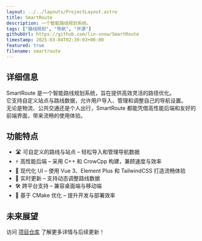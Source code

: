 ```yaml
---
layout: ../../layouts/ProjectLayout.astro
title: SmartRoute
description: 一个智能路线规划系统。
tags: ["路线规划", "导航", "开源"]
githubUrl: https://github.com/lin-snow/SmartRoute
timestamp: 2025-03-04T02:39:03+00:00
featured: true
filename: smartroute
---
```


## 详细信息

SmartRoute 是一个智能路线规划系统，旨在提供高效灵活的路径优化。  
它支持自定义站点与路线数据，允许用户导入、管理和调整自己的导航设置。  
无论是物流、公共交通还是个人出行，SmartRoute 都能凭借高性能后端和友好的前端界面，带来流畅的使用体验。  

## 功能特点

- 🛣 可自定义的路线与站点 – 轻松导入和管理导航数据  
- ⚡ 高性能后端 – 采用 C++ 和 CrowCpp 构建，兼顾速度与效率  
- 🎨 现代化 UI – 使用 Vue 3、Element Plus 和 TailwindCSS 打造流畅体验  
- 🔄 实时更新 – 支持动态调整路线数据  
- 🛠 跨平台支持 – 兼容桌面端与移动端  
- 🚀 基于 CMake 优化 – 提升开发与部署效率  

## 未来展望

访问 [项目仓库](https://github.com/lin-snow/SmartRoute) 了解更多详情与后续更新！  
